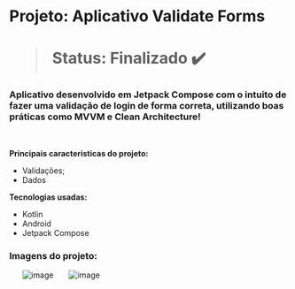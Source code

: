 <h1> Projeto: Aplicativo Validate Forms <h1> 

  > Status: Finalizado ✔️
  
  ### Aplicativo desenvolvido em Jetpack Compose com o intuito de fazer uma validação de login de forma correta, utilizando boas práticas como MVVM e Clean Architecture!
  
  <br>
  
  <strong>Principais caracteristicas do projeto: </strong>
  + Validações;
  + Dados
  
  <strong>Tecnologias usadas: </strong>
   + Kotlin
   + Android 
   + Jetpack Compose
  
   ### Imagens do projeto:
&nbsp;&nbsp;&nbsp;&nbsp;&nbsp;&nbsp;![image](https://user-images.githubusercontent.com/79876042/209442286-f9795421-b405-4b10-9417-1c0aa93692f5.png)
&nbsp;&nbsp;&nbsp;&nbsp;&nbsp;&nbsp;![image](https://user-images.githubusercontent.com/79876042/209442312-9380932a-f63e-4a74-8441-de01a4fefe84.png)

